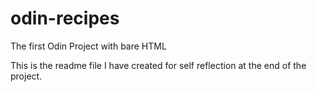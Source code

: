 # odin-recipes
The first Odin Project with bare HTML

This is the readme file I have created for self reflection at the end of the project.